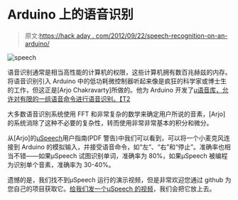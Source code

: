 # Arduino 上的语音识别

> 原文:[https://hack aday . com/2012/09/22/speech-recognition-on-an-arduino/](https://hackaday.com/2012/09/22/speech-recognition-on-an-arduino/)

![](../Images/5f8c001b0d80cd3ff7e7d34d7eabff1d.png "speech")

语音识别通常是相当高性能的计算机的权限，这些计算机拥有数百兆赫兹的内存。将语音识别引入 Arduino 中的低功耗微控制器听起来像是疯狂的科学家或博士生的工作，但这正是[Arjo Chakravarty]所做的。他为 Arduino 开发了[μ语音库，允许对有限的一组语音命令进行语音识别。【T2](http://arjo129.github.com/uSpeech/) 

大多数语音识别系统使用 FFT 和非常复杂的数学来确定用户所说的音素，[Arjo]的系统消除了这种不必要的复杂性，转而使用非常非常基本的积分和微分。

从[Arjo]的[μSpeech](http://cloud.github.com/downloads/arjo129/uSpeech/%C2%B5Speech.pdf)用户指南(PDF 警告)中我们可以看到，可以将一个小麦克风连接到 Arduino 的模拟输入，并接受语音命令，如“左”、“右”和“停止”。准确率也相当不错——如果μSpeech 试图识别单词，准确率为 80%，如果μSpeech 被编程为识别单个音素，准确率为 30-40%。

遗憾的是，我们找不到μSpeech 运行的演示视频，但是非常欢迎您通过 github 为您自己的项目获取它。[给我们发一个μSpeech 的视频](http://hackaday.com/contact-hack-a-day/)，我们会把它放上去。